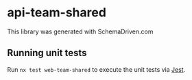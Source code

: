 
# api-team-shared

This library was generated with SchemaDriven.com

## Running unit tests

Run `nx test web-team-shared` to execute the unit tests via [Jest](https://jestjs.io).

